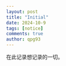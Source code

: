 ```yaml
---
layout: post
title: "Initial"
date: 2024-10-9
tags: [notice]
comments: true
author: qpg93
---
```


在此记录想记录的一切。